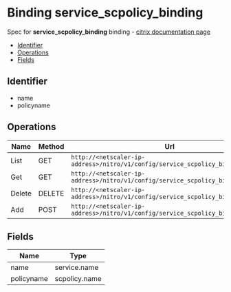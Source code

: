 # Binding service_scpolicy_binding

Spec for **service_scpolicy_binding** binding - [citrix documentation page](https://developer-docs.citrix.com/projects/netscaler-nitro-api/en/12.0/configuration//service_scpolicy_binding/service_scpolicy_binding/)

- [Identifier](#identifier)
- [Operations](#operations)
- [Fields](#fields)

## Identifier

- name
- policyname

## Operations

| Name | Method | Url |
|----|----|----|
| List | GET | `http://<netscaler-ip-address>/nitro/v1/config/service_scpolicy_binding` |
| Get | GET | `http://<netscaler-ip-address>/nitro/v1/config/service_scpolicy_binding/<name>` |
| Delete | DELETE | `http://<netscaler-ip-address>/nitro/v1/config/service_scpolicy_binding/<name>` |
| Add | POST | `http://<netscaler-ip-address>/nitro/v1/config/service_scpolicy_binding` |

## Fields

| Name | Type |
|----|----|
| name | service.name |
| policyname | scpolicy.name |

